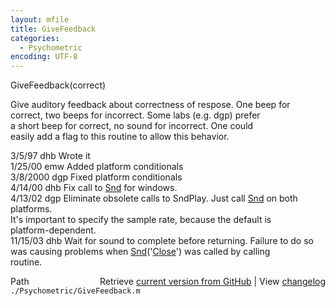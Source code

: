 ```yaml
---
layout: mfile
title: GiveFeedback
categories:
  - Psychometric
encoding: UTF-8
---
```


 GiveFeedback(correct)  

 Give auditory feedback about correctness of respose.  One beep for  
 correct, two beeps for incorrect.  Some labs (e.g. dgp) prefer  
 a short beep for correct, no sound for incorrect.  One could  
 easily add a flag to this routine to allow this behavior.  

 3/5/97     dhb  Wrote it  
 1/25/00    emw  Added platform conditionals  
 3/8/2000   dgp  Fixed platform conditionals  
 4/14/00   dhb  Fix call to [Snd](/docs/Snd) for windows.  
 4/13/02    dgp  Eliminate obsolete calls to SndPlay. Just call [Snd](/docs/Snd) on both platforms.  
                 It's important to specify the sample rate, because the default is  
                 platform-dependent.  
 11/15/03  dhb  Wait for sound to complete before returning.  Failure to do so  
                 was causing problems when [Snd](/docs/Snd)('[Close](/docs/Close)') was called by calling  
                 routine.  


<div class="code_header" style="text-align:right;">
  <span style="float:left;">Path&nbsp;&nbsp;</span> <span class="counter">Retrieve <a href=
  "https://raw.github.com/Psychtoolbox-3/Psychtoolbox-3/beta/./Psychometric/GiveFeedback.m">current version from GitHub</a> | View <a href=
  "https://github.com/Psychtoolbox-3/Psychtoolbox-3/commits/beta/./Psychometric/GiveFeedback.m">changelog</a></span>
</div>
<div class="code">
  <code>./Psychometric/GiveFeedback.m</code>
</div>
